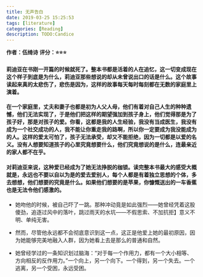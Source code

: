 ```yaml
---
title: 无声告白
date: 2019-03-25 15:25:53
tags: [literature]
categories: [Reading]
description: TODO:Candice
---
```


**作者：伍绮诗**
**评分：⭐️⭐️⭐️**

#### 莉迪亚在书刚一开篇的时候就死了。整本书都是活着的人在追忆，这一切变成现在这个样子到底是为什么，莉迪亚那些想说的却从未曾说出口的话是什么。这个故事读起来真的太悲伤了，悲伤是因为，这样的故事每天每时每刻都在无数的家庭里上演着。

#### 在一个家庭里，丈夫和妻子也都是初为人父人母，他们有着对自己人生的种种遗憾，他们无法实现了，于是他们把这样的期望强加到孩子身上，他们觉得那是为了孩子好，那是对孩子的爱。你看，这都是我的人生经验，我没有当成医生，我没有成为一个社交成功的人，我不能让你重走我的路啊，所以你一定要成为我没能成为的人。这样的爱太可怕了，孩子无法承受，却又不能拒绝，因为一切都是以爱的名义。没有人想要知道孩子的心里究竟想要什么，他们究竟想说的是什么，连最亲近的家人都不在乎。

#### 对莉迪亚来说，这种爱已经成为了她无法挣脱的枷锁。读完整本书最大的感受大概就是，永远也不要以自以为是的爱去爱别人，每个人都是有着独立思想的个体，多去想想，他们想要的究竟是什么。如果他们想要的是苹果，你慷慨送出的一车香蕉也是无法令他们感激的。

* 她吻他的时候，被自己吓了一跳。那种冲动竟是如此强烈——她曾经凭着这股傻劲，追逐过风中的落叶，跳过雨天的水坑——不假思索、不加抗拒】意义不明、单纯无害。

* 然而，尽管他永远都不会彻底意识到这一点，这正是他爱上她的最初原因，因为她能够完美地融入人群，因为她看上去是那么的普通和自然。

* 她曾经学过的一条知识划过脑海：“对于每一个作用力，都有一个大小相等、方向相反的反作用力。”一个向上，另一个向下。一个得到，另一个失去。一个逃离，另一个受困，永远受困。


